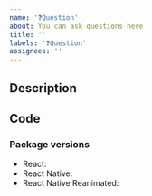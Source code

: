 ```yaml
---
name: '❓Question'
about: You can ask questions here
title: ''
labels: '❓Question'
assignees: ''
---
```


## Description

<!--
Tell us what is unclear for you here, you can attach code below if you have trouble implementing something or it's not working as you're expecting.
-->

## Code

<!--
Use [snack](https://snack.expo.io/) if you can or paste code in block.

```js
// code goes here
```
-->

### Package versions

<!--
Fill in your Reanimated and React Native versions below.

List other libraries if relevant.
-->

- React:
- React Native:
- React Native Reanimated:
